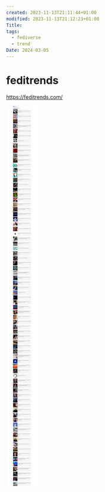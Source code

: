 ```yaml
---
created: 2023-11-13T21:11:44+01:00
modified: 2023-11-13T21:12:23+01:00
Title: 
tags:
  - fediverse
  - trend
Date: 2024-03-05
---
```


# feditrends

https://feditrends.com/

![](_asset/2023-11-13_feditrends_image_1.png)

